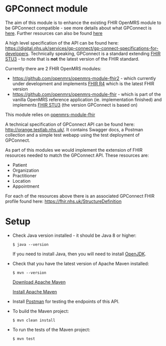 GPConnect module
================

The aim of this module is to enhance the existing FHIR OpenMRS module to be GPConnect compatible - see more details about what GPConnect is [here](https://digital.nhs.uk/services/gp-connect). Further resources can also be found [here](https://github.com/Open-GP/opengp-architecture/wiki/Resources)

A high level specification of the API can be found here: https://digital.nhs.uk/services/gp-connect/gp-connect-specifications-for-developers. Technically speaking, GPConnect is a standard extending [FHIR STU3](https://www.hl7.org/fhir/stu3/) - to note that is **not** the latest version of the FHIR standard. 

Currently there are 2 FHIR OpenMRS modules:
* https://github.com/openmrs/openmrs-module-fhir2 - which currently under development and implements [FHIR R4](https://hl7.org/fhir/R4/) which is the latest FHIR version
* https://github.com/openmrs/openmrs-module-fhir - which is part of the vanilla OpenMRS reference application (ie. implementation finished) and implements [FHIR STU3](https://www.hl7.org/fhir/stu3/) (the version GPConnect is based on)

This module relies on [openmrs-module-fhir](https://github.com/openmrs/openmrs-module-fhir) 

A technical specification of GPConnect API can be found here: http://orange.testlab.nhs.uk/. It contains Swagger docs, a Postman collection and a simple test webapp using the test deployment of GPConnect. 

As part of this modules we would implement the extension of FHIR resources needed to match the GPConnect API. These resources are:
* Patient
* Organization
* Practitioner
* Location
* Appointment

For each of the resources above there is an associated GPConnect FHIR profile found here: https://fhir.nhs.uk/StructureDefinition 

Setup
=====

* Check Java version installed - it should be Java 8 or higher:
    ```
    $ java --version
    ```
    If you need to install Java, then you will need to install [OpenJDK](http://jdk.java.net/).


* Check that you have the latest version of Apache Maven installed:
    ```
    $ mvn --version
    ```
    [Download Apache Maven](https://maven.apache.org/download.cgi)
    
    [Install Apache Maven](https://maven.apache.org/install.html)
       

* Install [Postman](https://www.postman.com/downloads/) for testing the endpoints of this API.

* To build the Maven project:
    ```
    $ mvn clean install
    ```
  
* To run the tests of the Maven project:
    ```
    $ mvn test
    ```
